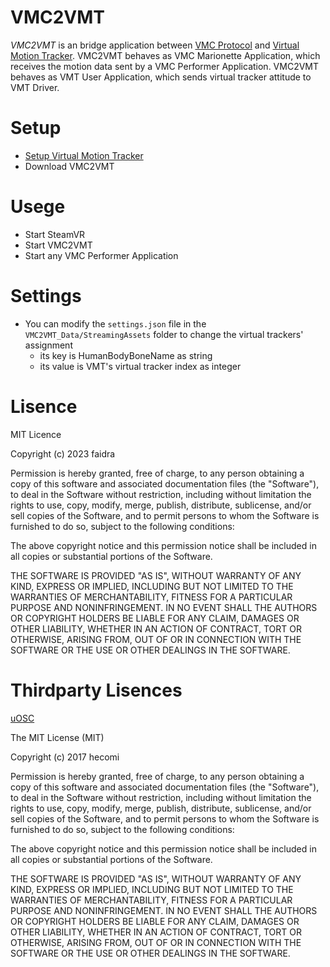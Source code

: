VMC2VMT
====

*VMC2VMT* is an bridge application between [VMC Protocol](https://protocol.vmc.info/) and [Virtual Motion Tracker](https://gpsnmeajp.github.io/VirtualMotionTrackerDocument/).
VMC2VMT behaves as VMC Marionette Application, which receives the motion data sent by a VMC Performer Application.
VMC2VMT behaves as VMT User Application, which sends virtual tracker attitude to VMT Driver.

Setup
====

- [Setup Virtual Motion Tracker](https://gpsnmeajp.github.io/VirtualMotionTrackerDocument/setup/)
- Download VMC2VMT

Usege
====

- Start SteamVR
- Start VMC2VMT
- Start any VMC Performer Application

Settings
====

- You can modify the `settings.json` file in the `VMC2VMT_Data/StreamingAssets` folder to change the virtual trackers' assignment
  - its key is HumanBodyBoneName as string
  - its value is VMT's virtual tracker index as integer

Lisence
====

MIT Licence

Copyright (c) 2023 faidra

Permission is hereby granted, free of charge, to any person obtaining a copy
of this software and associated documentation files (the "Software"), to deal
in the Software without restriction, including without limitation the rights
to use, copy, modify, merge, publish, distribute, sublicense, and/or sell
copies of the Software, and to permit persons to whom the Software is
furnished to do so, subject to the following conditions:

The above copyright notice and this permission notice shall be included in all
copies or substantial portions of the Software.

THE SOFTWARE IS PROVIDED "AS IS", WITHOUT WARRANTY OF ANY KIND, EXPRESS OR
IMPLIED, INCLUDING BUT NOT LIMITED TO THE WARRANTIES OF MERCHANTABILITY,
FITNESS FOR A PARTICULAR PURPOSE AND NONINFRINGEMENT. IN NO EVENT SHALL THE
AUTHORS OR COPYRIGHT HOLDERS BE LIABLE FOR ANY CLAIM, DAMAGES OR OTHER
LIABILITY, WHETHER IN AN ACTION OF CONTRACT, TORT OR OTHERWISE, ARISING FROM,
OUT OF OR IN CONNECTION WITH THE SOFTWARE OR THE USE OR OTHER DEALINGS IN THE
SOFTWARE.

Thirdparty Lisences
====

[uOSC](https://github.com/hecomi/uOSC)

The MIT License (MIT)

Copyright (c) 2017 hecomi

Permission is hereby granted, free of charge, to any person obtaining a copy of this software and associated documentation files (the "Software"), to deal in the Software without restriction, including without limitation the rights to use, copy, modify, merge, publish, distribute, sublicense, and/or sell copies of the Software, and to permit persons to whom the Software is furnished to do so, subject to the following conditions:

The above copyright notice and this permission notice shall be included in all copies or substantial portions of the Software.

THE SOFTWARE IS PROVIDED "AS IS", WITHOUT WARRANTY OF ANY KIND, EXPRESS OR IMPLIED, INCLUDING BUT NOT LIMITED TO THE WARRANTIES OF MERCHANTABILITY, FITNESS FOR A PARTICULAR PURPOSE AND NONINFRINGEMENT. IN NO EVENT SHALL THE AUTHORS OR COPYRIGHT HOLDERS BE LIABLE FOR ANY CLAIM, DAMAGES OR OTHER LIABILITY, WHETHER IN AN ACTION OF CONTRACT, TORT OR OTHERWISE, ARISING FROM, OUT OF OR IN CONNECTION WITH THE SOFTWARE OR THE USE OR OTHER DEALINGS IN THE SOFTWARE.
